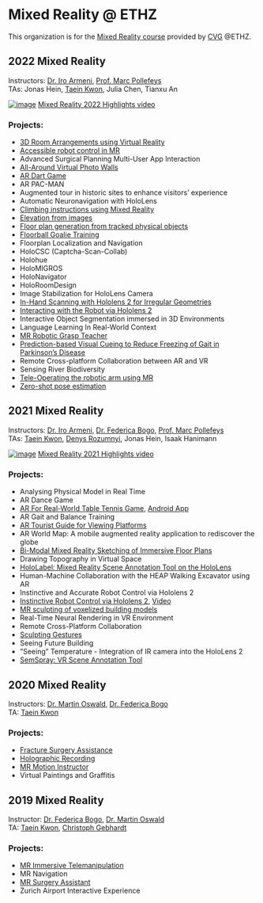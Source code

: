 # Mixed Reality @ ETHZ
This organization is for the [Mixed Reality course](http://cvg.ethz.ch/teaching/mrlab/) provided by [CVG](http://cvg.ethz.ch/) @ETHZ.

## 2022 Mixed Reality
Instructors: [Dr. Iro Armeni](https://ir0.github.io/), [Prof. Marc Pollefeys](https://people.inf.ethz.ch/pomarc/)<br>
TAs: Jonas Hein, [Taein Kwon](https://taeinkwon.com/), Julia Chen, Tianxu An<br>

[![image](https://github-production-user-asset-6210df.s3.amazonaws.com/16691259/249409292-862975b5-ea09-4fb8-8138-fc2222dae4be.jpg)](https://youtu.be/th3tq5B-QiY)
[Mixed Reality 2022 Highlights video](https://youtu.be/f67UEnPVfzI)

### Projects:
- [3D Room Arrangements using Virtual Reality](https://github.com/MixedRealityETHZ/3d-vr-room-arrangements)
- [Accessible robot control in MR](https://github.com/MixedRealityETHZ/Mixed_Reality_Accessible_Control)
- Advanced Surgical Planning Multi-User App Interaction
- [All-Around Virtual Photo Walls](https://github.com/MixedRealityETHZ/RealityMixers)
- [AR Dart Game](https://github.com/MixedRealityETHZ/ar_dart)
- AR PAC-MAN
- Augmented tour in historic sites to enhance visitors’ experience
- Automatic Neuronavigation with HoloLens
- [Climbing instructions using Mixed Reality](https://github.com/MixedRealityETHZ/ClimbingApp)
- [Elevation from images](https://github.com/MixedRealityETHZ/HoloDaYe)
- [Floor plan generation from tracked physical objects](https://github.com/MixedRealityETHZ/FloorPlanGen)
- [Floorball Goalie Training](https://github.com/MixedRealityETHZ/floorball_goalie_training)
- Floorplan Localization and Navigation
- HoloCSC (Captcha-Scan-Collab)
- Holohue
- HoloMIGROS
- HoloNavigator
- HoloRoomDesign
- Image Stabilization for HoloLens Camera
- [In-Hand Scanning with Hololens 2 for Irregular Geometries](https://github.com/MixedRealityETHZ/HoloScanner)
- [Interacting with the Robot via Hololens 2](https://github.com/MixedRealityETHZ/Interact-with-robot-via-Hololens2)
- Interactive Object Segmentation immersed in 3D Environments
- Language Learning In Real-World Context
- [MR Robotic Grasp Teacher](https://github.com/MixedRealityETHZ/Mixed-Reality-Robotic-Grasp-Teacher)
- [Prediction-based Visual Cueing to Reduce Freezing of Gait in Parkinson’s Disease](https://github.com/MixedRealityETHZ/Mixed-Rehabilitation)
- Remote Cross-platform Collaboration between AR and VR
- Sensing River Biodiversity
- [Tele-Operating the robotic arm using MR](https://github.com/MixedRealityETHZ/spot_arm)
- [Zero-shot pose estimation](https://github.com/MixedRealityETHZ/ZeroShotPoseEstimation)

## 2021 Mixed Reality
Instructors: [Dr. Iro Armeni](https://ir0.github.io/), [Dr. Federica Bogo](https://fbogo.github.io/), [Prof. Marc Pollefeys](https://people.inf.ethz.ch/pomarc/)<br>
TAs: [Taein Kwon](https://taeinkwon.com/), [Denys Rozumnyi](https://people.inf.ethz.ch/denysr/), Jonas Hein, Isaak Hanimann<br>

[![image](https://user-images.githubusercontent.com/19275767/191988824-8ee81d91-7c03-4116-a202-e446bfdbba29.png)](https://youtu.be/th3tq5B-QiY)
[Mixed Reality 2021 Highlights video](https://youtu.be/th3tq5B-QiY)

### Projects:
- Analysing Physical Model in Real Time
- AR Dance Game
- [AR For Real-World Table Tennis Game](https://github.com/pchangmaths0327/MRTableTennis-HoloLens), [Android App](https://github.com/Sevilaa/m3ts)
- AR Gait and Balance Training
- [AR Tourist Guide for Viewing Platforms](https://gitlab.ethz.ch/andrbrom/mixed-reality-project)
- AR World Map: A mobile augmented reality application to rediscover the globe 
- [Bi-Modal Mixed Reality Sketching of Immersive Floor Plans](https://youtu.be/9ztKsujbcPE)
- Drawing Topography in Virtual Space
- [HoloLabel: Mixed Reality Scene Annotation Tool on the HoloLens](https://gitlab.ethz.ch/dagrawal/mixed-reality-ar-scene-annotation-project)
- Human-Machine Collaboration with the HEAP Walking Excavator using AR
- Instinctive and Accurate Robot Control via Hololens 2
- [Instinctive Robot Control via Hololens 2](https://gitlab.ethz.ch/mr-instinctive-robot/mr-instinctive-robot-control), [Video](https://youtu.be/YiZyG_5g66w)
- [MR sculpting of voxelized building models](https://github.com/Adrian-Hirt/MR-Lab)
- Real-Time Neural Rendering in VR Environment
- Remote Cross-Platform Collaboration
- [Sculpting Gestures](https://github.com/ioannaMitropoulou/MRSculptingGestures)
- Seeing Future Building
- ”Seeing” Temperature - Integration of IR camera into the HoloLens 2
- [SemSpray: VR Scene Annotation Tool](https://github.com/SherryJYC/VR-3D-Annotation-Tool)

## 2020 Mixed Reality
Instructors: [Dr. Martin Oswald](https://scholar.google.de/citations?user=biytQP8AAAAJ&hl=en), [Dr. Federica Bogo](https://fbogo.github.io/)<br>
TA: [Taein Kwon](https://taeinkwon.com/)<br>

### Projects:
- [Fracture Surgery Assistance](https://github.com/daniCh8/mixed-reality-surgery-assistance-2020)
- [Holographic Recording](https://github.com/isaakhanimann/holographic-recording)
- [MR Motion Instructor](https://github.com/janwww/motion-instructor)
- Virtual Paintings and Graffitis

## 2019 Mixed Reality
Instructor: [Dr. Federica Bogo](https://fbogo.github.io/), [Dr. Martin Oswald](https://scholar.google.de/citations?user=biytQP8AAAAJ&hl=en) <br>
TA: [Taein Kwon](https://taeinkwon.com/), [Christoph Gebhardt](https://ait.ethz.ch/people/gebhardt/) <br>

### Projects:
- [MR Immersive Telemanipulation](https://github.com/ardaduz/mr-immersive-telemanipulation)
- MR Navigation
- [MR Surgery Assistant](https://github.com/alessiapacca/MRlab-2019-surgery)
- Zurich Airport Interactive Experience
